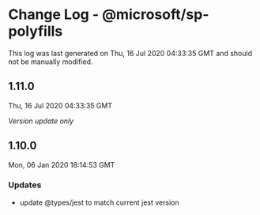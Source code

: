 # Change Log - @microsoft/sp-polyfills

This log was last generated on Thu, 16 Jul 2020 04:33:35 GMT and should not be manually modified.

## 1.11.0
Thu, 16 Jul 2020 04:33:35 GMT

*Version update only*

## 1.10.0
Mon, 06 Jan 2020 18:14:53 GMT

### Updates

- update @types/jest to match current jest version

